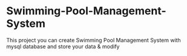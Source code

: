 # Swimming-Pool-Management-System
This project you can create Swimming Pool Management System with mysql database and store your data &amp; modify
